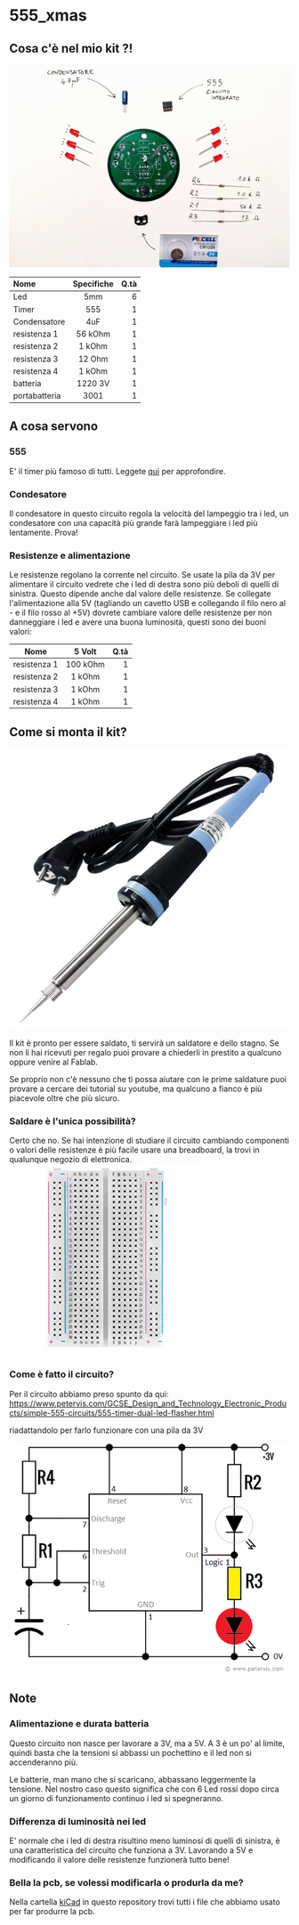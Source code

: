  # 555_xmas

## Cosa c'è nel mio kit ?!
![Parts](https://github.com/paolocavagnolo/555_xmas_fablab/blob/main/img/parts.jpg)

| Nome          |Specifiche |  Q.tà |
|:--------------|:---------:|------:|
| Led           |  5mm      |    6  |
| Timer         |    555    |    1  |
| Condensatore  | 4uF       |    1  |
| resistenza 1  | 56 kOhm   |    1  |
| resistenza 2  | 1 kOhm    |    1  |
| resistenza 3  | 12 Ohm    |    1  |
| resistenza 4  | 1 kOhm    |    1  |
| batteria      | 1220 3V   |    1  |
| portabatteria | 3001      |    1  |

## A cosa servono

### 555
E' il timer più famoso di tutti. Leggete [qui](https://it.wikipedia.org/wiki/NE555) per approfondire.

### Condesatore
Il condesatore in questo circuito regola la velocità del lampeggio tra i led, un condesatore con una capacità più grande farà lampeggiare i led più lentamente. Prova!

### Resistenze e alimentazione
Le resistenze regolano la corrente nel circuito. Se usate la pila da 3V per alimentare il circuito vedrete che i led di destra sono più deboli di quelli di sinistra. Questo dipende anche dal valore delle resistenze.
Se collegate l'alimentazione alla 5V (tagliando un cavetto USB e collegando il filo nero al - e il filo rosso al +5V) dovrete cambiare valore delle resistenze per non danneggiare i led e avere una buona luminosità, questi sono dei buoni valori:


| Nome          | 5 Volt    |  Q.tà |
|---------------|:---------:|------:|
| resistenza 1  | 100 kOhm  |    1  |
| resistenza 2  | 1 kOhm    |    1  |
| resistenza 3  | 1 kOhm    |    1  |
| resistenza 4  | 1 kOhm    |    1  |

## Come si monta il kit?
![saldatore](https://github.com/paolocavagnolo/555_xmas_fablab/blob/main/img/saldatore.jpg?s=100)

Il kit è pronto per essere saldato, ti servirà un saldatore e dello stagno. Se non li hai ricevuti per regalo puoi provare a chiederli in prestito a qualcuno oppure venire al Fablab.

Se proprio non c'è nessuno che ti possa aiutare con le prime saldature puoi provare a cercare dei tutorial su youtube, ma qualcuno a fianco è più piacevole oltre che più sicuro.

### Saldare è l'unica possibilità?

Certo che no. Se hai intenzione di studiare il circuito cambiando componenti o valori delle resistenze è più facile usare una breadboard, la trovi in qualunque negozio di elettronica.
![breadboard](https://github.com/paolocavagnolo/555_xmas_fablab/blob/main/img/breadboard.jpg)



### Come è fatto il circuito?

Per il circuito abbiamo preso spunto da qui:
https://www.petervis.com/GCSE_Design_and_Technology_Electronic_Products/simple-555-circuits/555-timer-dual-led-flasher.html

riadattandolo per farlo funzionare con una pila da 3V

![circuito](https://github.com/paolocavagnolo/555_xmas_fablab/blob/main/img/circuito.png)

## Note

### Alimentazione e durata batteria
Questo circuito non nasce per lavorare a 3V, ma a 5V. A 3 è un po' al limite, quindi basta che la tensioni si abbassi un pochettino e il led non si accenderanno più.

Le batterie, man mano che si scaricano, abbassano leggermente la tensione. Nel nostro caso questo significa che con 6 Led rossi dopo circa un giorno di funzionamento continuo i led si spegneranno.

### Differenza di luminosità nei led
E' normale che i led di destra risultino meno luminosi di quelli di sinistra, è una caratteristica del circuito che funziona a 3V. Lavorando a 5V e modificando il valore delle resistenze funzionerà tutto bene!

### Bella la pcb, se volessi modificarla o produrla da me?
Nella cartella [kiCad](https://github.com/paolocavagnolo/555_xmas_fablab/tree/main/kicad) in questo repository trovi tutti i file che abbiamo usato per far produrre la pcb.


